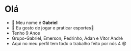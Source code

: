 # Olá

- 👋 Meu nome é **Gabriel**
- 👀 Eu gosto de jogar e praticar esportes:basketball:
-  Tenho 9 Anos
- Grupo-Gabriel, Emerson, Pedrinho, Adan e Vitor André
- Aqui no meu perfil tem todo o trabalho feito por nós 4
:sunglasses:
<!---
TheThinkerGabriel/TheThinkerGabriel is a ✨ special ✨ repository because its `README.md` (this file) appears on your GitHub profile.
You can click the Preview link to take a look at your changes.
--->
